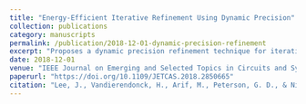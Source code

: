 ```yaml
---
title: "Energy-Efficient Iterative Refinement Using Dynamic Precision"
collection: publications
category: manuscripts
permalink: /publication/2018-12-01-dynamic-precision-refinement
excerpt: "Proposes a dynamic precision refinement technique for iterative algorithms that adapts computational accuracy at runtime to reduce energy consumption without sacrificing convergence."
date: 2018-12-01
venue: "IEEE Journal on Emerging and Selected Topics in Circuits and Systems"
paperurl: "https://doi.org/10.1109/JETCAS.2018.2850665"
citation: "Lee, J., Vandierendonck, H., Arif, M., Peterson, G. D., & Nikolopoulos, D. S. (2018). Energy-Efficient Iterative Refinement Using Dynamic Precision. *IEEE Journal on Emerging and Selected Topics in Circuits and Systems*, 8(4), 722–735. https://doi.org/10.1109/JETCAS.2018.2850665"
---
```

